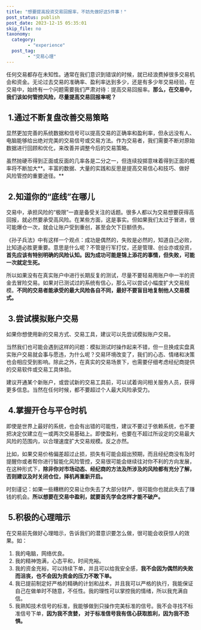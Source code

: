 ```yaml
---
title: "想要提高投资交易回报率，不妨先做好这5件事！"
post_status: publish
post_date: 2023-12-15 05:35:01
skip_file: no
taxonomy:
  category:
        - "experience"
  post_tag:
        - "交易心理"
---
```


任何交易都存在未知性。通常在我们意识到错误的时候，就已经浪费掉很多交易机会和资金。无论过去交易的准确率、盈利率达到多少，还是有多少年交易经验，在交易中，始终有一个问题需要我们严肃对待：提高交易回报率。**那么，在交易中，我们该如何管控风险，尽量提高交易回报率呢？**

##  **1.通过不断复盘改善交易策略**

显然更加完善的系统数据和信号可以提高交易的正确率和盈利率，但永远没有人、电脑能够给出绝对完美的交易信号或交易方法。作为交易者，我们需要不断对原始数据进行回顾和优化，来改善并调整今后的交易策略。

虽然抛硬币得到正面或反面的几率各是二分之一，但连续投掷意味着得到正面的概率将不断加大**。丰富的数据、大量的实践和反思是提高交易信心和技巧、做好风险管控的重要途径。**

##  **2.知道你的“底线”在哪儿**

交易中，承担风险的“极限”一直是备受关注的话题。很多人都以为交易想要获得高回报，就必然要承受高风险。在某些方面，这是事实。但如果我们太过于冒进，很可能爆仓一次，就会让账户受到重创，甚至会欠下巨额债务。

《孙子兵法》中有这样一个观点：成功是偶然的，失败是必然的，知道自己必败，比知道必胜更重要。意思是什么呢？不管是行军打仗，还是管理、创业亦或投资，**首先应该有特别明确的风险认知。因为成功可能是锦上添花的事情，但失败，可能一次就定生死。**

所以如果没有在真实账户中进行长期反复的测试，尽量不要轻易用账户中一半的资金去冒险交易。如果对已测试过的系统有信心，那么可以尝试小幅度扩大交易规模。**不同的交易者能承受的最大风险各自不同，最好不要盲目地复制他人交易模式。**

##  **3.尝试模拟账户交易**

如果你想使用新的交易方式、交易工具，建议可以先尝试模拟账户交易。

当然我们也可能会遇到这样的问题：模拟测试时操作起来不错，但一旦换成实盘真实账户交易就会事与愿违，为什么呢？交易环境改变了，我们的心态、情绪和决策也会相应受到影响。除此之外，在真实的交易场景下，也需要仔细考虑经纪商提供的交易软件或交易工具体验。

建议开通某个新账户，或尝试新的交易工具前，可以试着询问相关服务人员，获得更多信息。当然在任何时候，都不要超过个人最大风险承受力。

##  **4.掌握开仓与平仓时机**

即使是世界上最好的系统，也会有出错的可能性，建议不要过于依赖系统，也不要把决定仅建立在一或两次交易基础上。即使盈利，也要在不超过所设定的交易最大风险的范围内，以合理速度扩大交易规模。反之亦然。

比如，如果交易价格偏差超过止损，损失有可能会超出预期，而且经纪商没有及时提醒你或者帮你进行智能化风险管控，交易很可能会继续往对你不利的方向发展，在这种形式下，**除非你对市场动态、经纪商的方法及所涉及的风险都有充分了解，否则建议及时关闭仓位，择机再重新开启。**

时刻谨记：如果一些糟糕的交易让你失去了大部分财产，很可能你也就此失去了赚钱的机会。**所以想要在交易中盈利，就要首先学会怎样才能不破产。**

##  **5.积极的心理暗示**

在交易前先做好心理暗示，告诉我们的潜意识要怎么做，很可能会收获惊人的效果。如：

1. 我的电脑，网络优良。
2. 我的精神饱满，心态平和，时间充裕。
3. 我的资金充裕，可以持续下单，并且可以给我安全感，**我不会因为偶然的失败而沮丧，也不会因为资金的压力不敢下单。**
4. 我已提前制定好严格的精确的计划和战术，并且我可以严格的执行，我能保证自己在做单时不随意，不任性。我的理性可以掌控我的情绪，所以我充满自信。
5. 我熟知技术信号的标准，我能够做到只操作完美标准的信号。我不会寻找不标准信号下单，**因为我不贪婪， 对于标准信号我有信心获取胜利，因为我不恐惧。**
